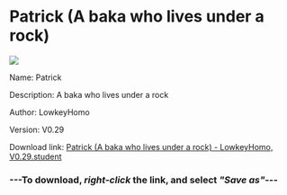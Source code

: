 # Patrick (A baka who lives under a rock)

<img src = "https://raw.githubusercontent.com/Arbiter1223/Daigaku-Gurashi-Custom-Students/master/Students/Files/Patrick%20(A%20baka%20who%20lives%20under%20a%20rock).png">

Name: Patrick

Description: A baka who lives under a rock

Author: LowkeyHomo

Version: V0.29

Download link: <a href="https://raw.githubusercontent.com/Arbiter1223/Daigaku-Gurashi-Custom-Students/master/Students/Files/Patrick%20(A%20baka%20who%20lives%20under%20a%20rock)%20-%20LowkeyHomo%2C%20V0.29.student">Patrick (A baka who lives under a rock) - LowkeyHomo, V0.29.student</a>

### ---**To download, _right-click_ the link, and select _"Save as"_**---

